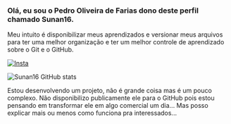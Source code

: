 ### Olá, eu sou o Pedro Oliveira de Farias dono deste perfil chamado Sunan16.
Meu intuito é disponibilizar meus aprendizados e versionar meus arquivos para ter uma melhor organização e ter um melhor controle de aprendizado sobre o Git e o GitHub.

[![Insta](https://img.shields.io/badge/Instagram-E4405F?style=for-the-badge&logo=instagram&logoColor=white)](https://www.instagram.com/dev_pedro_/)

![Sunan16 GitHub stats](https://github-readme-stats.vercel.app/api?username=Sunan16&show_icons=true&theme=dark)

Estou desenvolvendo um projeto, não é grande coisa mas é um pouco complexo. Não disponibilizo publicamente ele para o GitHub pois estou pensando em transformar ele em algo comercial um dia... Mas posso explicar mais ou menos como funciona pra interessados...
